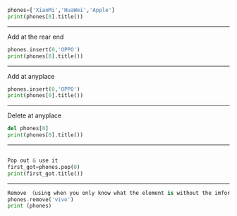 ```python
phones=['XiaoMi','HuaWei','Apple']
print(phones[0].title())
```

****
Add at the rear end
```python
phones.insert(0,'OPPO')
print(phones[0].title())
```


****
Add at anyplace
```python
phones.insert(0,'OPPO')
print(phones[0].title())
```

****
Delete at anyplace
```python
del phones[0]
print(phones[0].title())
```
****

```python

Pop out & use it
first_got=phones.pop(0)
print(first_got.title())
```
****
```python
Remove （using when you only know what the element is without the imformation）
phones.remove('vivo')
print (phones)
```

